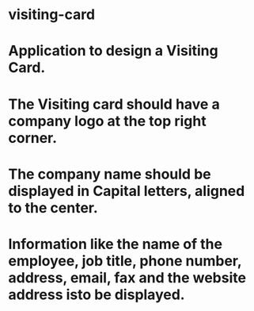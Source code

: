 # visiting-card

# Application to design a Visiting Card. 
# The Visiting card should have a company logo at the top right corner. 
# The company name should be displayed in Capital letters, aligned to the center. 
# Information like the name of the employee, job title, phone number, address, email, fax and the website address isto be displayed.
